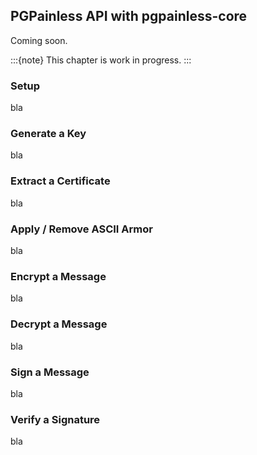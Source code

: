 ## PGPainless API with pgpainless-core

Coming soon.

:::{note}
This chapter is work in progress.
:::

### Setup
bla

### Generate a Key
bla

### Extract a Certificate
bla

### Apply / Remove ASCII Armor
bla

### Encrypt a Message
bla

### Decrypt a Message
bla

### Sign a Message
bla

### Verify a Signature
bla

